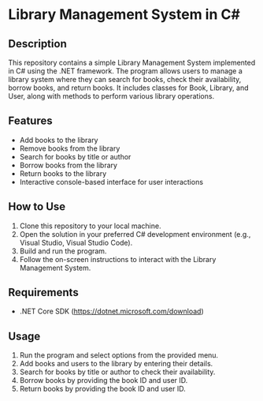 # Library Management System in C#

## Description
This repository contains a simple Library Management System implemented in C# using the .NET framework. The program allows users to manage a library system where they can search for books, check their availability, borrow books, and return books. It includes classes for Book, Library, and User, along with methods to perform various library operations.

## Features
- Add books to the library
- Remove books from the library
- Search for books by title or author
- Borrow books from the library
- Return books to the library
- Interactive console-based interface for user interactions

## How to Use
1. Clone this repository to your local machine.
2. Open the solution in your preferred C# development environment (e.g., Visual Studio, Visual Studio Code).
3. Build and run the program.
4. Follow the on-screen instructions to interact with the Library Management System.

## Requirements
- .NET Core SDK (https://dotnet.microsoft.com/download)

## Usage
1. Run the program and select options from the provided menu.
2. Add books and users to the library by entering their details.
3. Search for books by title or author to check their availability.
4. Borrow books by providing the book ID and user ID.
5. Return books by providing the book ID and user ID.
